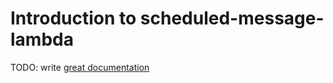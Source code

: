 # Introduction to scheduled-message-lambda

TODO: write [great documentation](http://jacobian.org/writing/what-to-write/)
